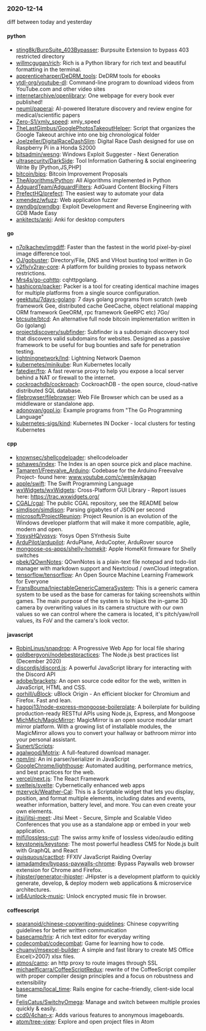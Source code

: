 ### 2020-12-14
diff between today and yesterday

#### python
* [sting8k/BurpSuite_403Bypasser](https://github.com/sting8k/BurpSuite_403Bypasser): Burpsuite Extension to bypass 403 restricted directory
* [willmcgugan/rich](https://github.com/willmcgugan/rich): Rich is a Python library for rich text and beautiful formatting in the terminal.
* [apprenticeharper/DeDRM_tools](https://github.com/apprenticeharper/DeDRM_tools): DeDRM tools for ebooks
* [ytdl-org/youtube-dl](https://github.com/ytdl-org/youtube-dl): Command-line program to download videos from YouTube.com and other video sites
* [internetarchive/openlibrary](https://github.com/internetarchive/openlibrary): One webpage for every book ever published!
* [neuml/paperai](https://github.com/neuml/paperai): AI-powered literature discovery and review engine for medical/scientific papers
* [Zero-S1/xmly_speed](https://github.com/Zero-S1/xmly_speed): xmly_speed
* [TheLastGimbus/GooglePhotosTakeoutHelper](https://github.com/TheLastGimbus/GooglePhotosTakeoutHelper): Script that organizes the Google Takeout archive into one big chronological folder
* [Joelzeller/DigitalRaceDashSlim](https://github.com/Joelzeller/DigitalRaceDashSlim): Digital Race Dash designed for use on Raspberry Pi in a Honda S2000
* [bitsadmin/wesng](https://github.com/bitsadmin/wesng): Windows Exploit Suggester - Next Generation
* [ultrasecurity/DarkSide](https://github.com/ultrasecurity/DarkSide): Tool Information Gathering & social engineering Write By [Python,JS,PHP]
* [bitcoin/bips](https://github.com/bitcoin/bips): Bitcoin Improvement Proposals
* [TheAlgorithms/Python](https://github.com/TheAlgorithms/Python): All Algorithms implemented in Python
* [AdguardTeam/AdguardFilters](https://github.com/AdguardTeam/AdguardFilters): AdGuard Content Blocking Filters
* [PrefectHQ/prefect](https://github.com/PrefectHQ/prefect): The easiest way to automate your data
* [xmendez/wfuzz](https://github.com/xmendez/wfuzz): Web application fuzzer
* [pwndbg/pwndbg](https://github.com/pwndbg/pwndbg): Exploit Development and Reverse Engineering with GDB Made Easy
* [ankitects/anki](https://github.com/ankitects/anki): Anki for desktop computers

#### go
* [n7olkachev/imgdiff](https://github.com/n7olkachev/imgdiff): Faster than the fastest in the world pixel-by-pixel image difference tool.
* [OJ/gobuster](https://github.com/OJ/gobuster): Directory/File, DNS and VHost busting tool written in Go
* [v2fly/v2ray-core](https://github.com/v2fly/v2ray-core): A platform for building proxies to bypass network restrictions.
* [Mrs4s/go-cqhttp](https://github.com/Mrs4s/go-cqhttp): cqhttpgolang.
* [hashicorp/packer](https://github.com/hashicorp/packer): Packer is a tool for creating identical machine images for multiple platforms from a single source configuration.
* [geektutu/7days-golang](https://github.com/geektutu/7days-golang): 7 days golang programs from scratch (web framework Gee, distributed cache GeeCache, object relational mapping ORM framework GeeORM, rpc framework GeeRPC etc) 7Go/
* [btcsuite/btcd](https://github.com/btcsuite/btcd): An alternative full node bitcoin implementation written in Go (golang)
* [projectdiscovery/subfinder](https://github.com/projectdiscovery/subfinder): Subfinder is a subdomain discovery tool that discovers valid subdomains for websites. Designed as a passive framework to be useful for bug bounties and safe for penetration testing.
* [lightningnetwork/lnd](https://github.com/lightningnetwork/lnd): Lightning Network Daemon 
* [kubernetes/minikube](https://github.com/kubernetes/minikube): Run Kubernetes locally
* [fatedier/frp](https://github.com/fatedier/frp): A fast reverse proxy to help you expose a local server behind a NAT or firewall to the internet.
* [cockroachdb/cockroach](https://github.com/cockroachdb/cockroach): CockroachDB - the open source, cloud-native distributed SQL database.
* [filebrowser/filebrowser](https://github.com/filebrowser/filebrowser):  Web File Browser which can be used as a middleware or standalone app.
* [adonovan/gopl.io](https://github.com/adonovan/gopl.io): Example programs from "The Go Programming Language"
* [kubernetes-sigs/kind](https://github.com/kubernetes-sigs/kind): Kubernetes IN Docker - local clusters for testing Kubernetes

#### cpp
* [knownsec/shellcodeloader](https://github.com/knownsec/shellcodeloader): shellcodeloader
* [sphawes/index](https://github.com/sphawes/index): The Index is an open source pick and place machine.
* [Tamaren1/Freevalve_Arduino](https://github.com/Tamaren1/Freevalve_Arduino): Codebase for the Arduino Freevalve Project- found here: www.youtube.com/c/wesleykagan
* [apple/swift](https://github.com/apple/swift): The Swift Programming Language
* [wxWidgets/wxWidgets](https://github.com/wxWidgets/wxWidgets): Cross-Platform GUI Library - Report issues here: https://trac.wxwidgets.org/
* [CGAL/cgal](https://github.com/CGAL/cgal): The public CGAL repository, see the README below
* [simdjson/simdjson](https://github.com/simdjson/simdjson): Parsing gigabytes of JSON per second
* [microsoft/ProjectReunion](https://github.com/microsoft/ProjectReunion): Project Reunion is an evolution of the Windows developer platform that will make it more compatible, agile, modern and open.
* [YosysHQ/yosys](https://github.com/YosysHQ/yosys): Yosys Open SYnthesis Suite
* [ArduPilot/ardupilot](https://github.com/ArduPilot/ardupilot): ArduPlane, ArduCopter, ArduRover source
* [mongoose-os-apps/shelly-homekit](https://github.com/mongoose-os-apps/shelly-homekit): Apple HomeKit firmware for Shelly switches
* [pbek/QOwnNotes](https://github.com/pbek/QOwnNotes): QOwnNotes is a plain-text file notepad and todo-list manager with markdown support and Nextcloud / ownCloud integration.
* [tensorflow/tensorflow](https://github.com/tensorflow/tensorflow): An Open Source Machine Learning Framework for Everyone
* [FransBouma/InjectableGenericCameraSystem](https://github.com/FransBouma/InjectableGenericCameraSystem): This is a generic camera system to be used as the base for cameras for taking screenshots within games. The main purpose of the system is to hijack the in-game 3D camera by overwriting values in its camera structure with our own values so we can control where the camera is located, it's pitch/yaw/roll values, its FoV and the camera's look vector.

#### javascript
* [RobinLinus/snapdrop](https://github.com/RobinLinus/snapdrop): A Progressive Web App for local file sharing
* [goldbergyoni/nodebestpractices](https://github.com/goldbergyoni/nodebestpractices):  The Node.js best practices list (December 2020)
* [discordjs/discord.js](https://github.com/discordjs/discord.js): A powerful JavaScript library for interacting with the Discord API
* [adobe/brackets](https://github.com/adobe/brackets): An open source code editor for the web, written in JavaScript, HTML and CSS.
* [gorhill/uBlock](https://github.com/gorhill/uBlock): uBlock Origin - An efficient blocker for Chromium and Firefox. Fast and lean.
* [hagopj13/node-express-mongoose-boilerplate](https://github.com/hagopj13/node-express-mongoose-boilerplate): A boilerplate for building production-ready RESTful APIs using Node.js, Express, and Mongoose
* [MichMich/MagicMirror](https://github.com/MichMich/MagicMirror): MagicMirror is an open source modular smart mirror platform. With a growing list of installable modules, the MagicMirror allows you to convert your hallway or bathroom mirror into your personal assistant.
* [Sunert/Scripts](https://github.com/Sunert/Scripts): 
* [agalwood/Motrix](https://github.com/agalwood/Motrix): A full-featured download manager.
* [npm/ini](https://github.com/npm/ini): An ini parser/serializer in JavaScript
* [GoogleChrome/lighthouse](https://github.com/GoogleChrome/lighthouse): Automated auditing, performance metrics, and best practices for the web.
* [vercel/next.js](https://github.com/vercel/next.js): The React Framework
* [sveltejs/svelte](https://github.com/sveltejs/svelte): Cybernetically enhanced web apps
* [mzeryck/Weather-Cal](https://github.com/mzeryck/Weather-Cal): This is a Scriptable widget that lets you display, position, and format multiple elements, including dates and events, weather information, battery level, and more. You can even create your own elements.
* [jitsi/jitsi-meet](https://github.com/jitsi/jitsi-meet): Jitsi Meet - Secure, Simple and Scalable Video Conferences that you use as a standalone app or embed in your web application.
* [mifi/lossless-cut](https://github.com/mifi/lossless-cut): The swiss army knife of lossless video/audio editing
* [keystonejs/keystone](https://github.com/keystonejs/keystone): The most powerful headless CMS for Node.js  built with GraphQL and React
* [quisquous/cactbot](https://github.com/quisquous/cactbot): FFXIV JavaScript Raiding Overlay
* [iamadamdev/bypass-paywalls-chrome](https://github.com/iamadamdev/bypass-paywalls-chrome): Bypass Paywalls web browser extension for Chrome and Firefox.
* [jhipster/generator-jhipster](https://github.com/jhipster/generator-jhipster): JHipster is a development platform to quickly generate, develop, & deploy modern web applications & microservice architectures.
* [ix64/unlock-music](https://github.com/ix64/unlock-music): Unlock encrypted music file in browser. 

#### coffeescript
* [sparanoid/chinese-copywriting-guidelines](https://github.com/sparanoid/chinese-copywriting-guidelines): Chinese copywriting guidelines for better written communication
* [basecamp/trix](https://github.com/basecamp/trix): A rich text editor for everyday writing
* [codecombat/codecombat](https://github.com/codecombat/codecombat): Game for learning how to code.
* [chuanyi/msexcel-builder](https://github.com/chuanyi/msexcel-builder): A simple and fast library to create MS Office Excel(>2007) xlsx files.
* [atmos/camo](https://github.com/atmos/camo):  an http proxy to route images through SSL
* [michaelficarra/CoffeeScriptRedux](https://github.com/michaelficarra/CoffeeScriptRedux):  rewrite of the CoffeeScript compiler with proper compiler design principles and a focus on robustness and extensibility
* [basecamp/local_time](https://github.com/basecamp/local_time): Rails engine for cache-friendly, client-side local time
* [FelisCatus/SwitchyOmega](https://github.com/FelisCatus/SwitchyOmega): Manage and switch between multiple proxies quickly & easily.
* [ccd0/4chan-x](https://github.com/ccd0/4chan-x): Adds various features to anonymous imageboards.
* [atom/tree-view](https://github.com/atom/tree-view):  Explore and open project files in Atom
